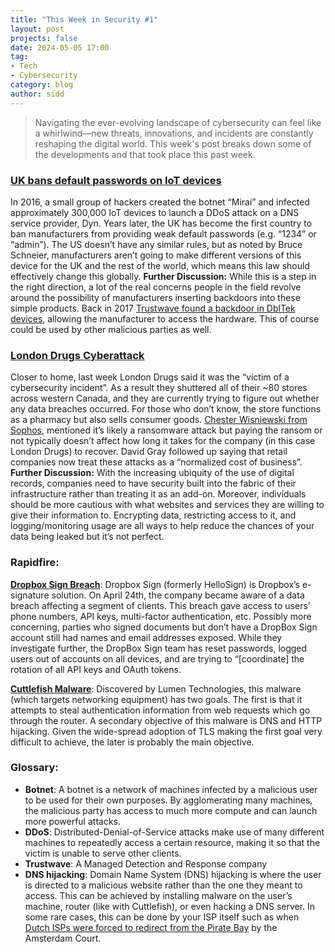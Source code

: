 ```yaml
---
title: "This Week in Security #1"
layout: post
projects: false
date: 2024-05-05 17:00
tag:
- Tech
- Cybersecurity
category: blog
author: sidd
---
```

> Navigating the ever-evolving landscape of cybersecurity can feel like a whirlwind—new threats, innovations, and incidents are constantly reshaping the digital world. This week's post breaks down some of the developments and that took place this past week.

### [**UK bans default passwords on IoT devices**](https://therecord.media/united-kingdom-bans-defalt-passwords-iot-devices)
In 2016, a small group of hackers created the botnet “Mirai” and infected approximately 300,000 IoT devices to launch a DDoS attack on a DNS service provider, Dyn. Years later, the UK has become the first country to ban manufacturers from providing weak default passwords (e.g. “1234” or “admin”). The US doesn’t have any similar rules, but as noted by Bruce Schneier, manufacturers aren’t going to make different versions of this device for the UK and the rest of the world, which means this law should effectively change this globally.
**Further Discussion:** While this is a step in the right direction, a lot of the real concerns people in the field revolve around the possibility of manufacturers inserting backdoors into these simple products. Back in 2017 [Trustwave found a backdoor in DblTek devices](https://www.trustwave.com/en-us/resources/blogs/spiderlabs-blog/undocumented-backdoor-account-in-dbltek-goip/), allowing the manufacturer to access the hardware. This of course could be used by other malicious parties as well.

### [**London Drugs Cyberattack**](https://www.cbc.ca/news/canada/british-columbia/london-drugs-closure-western-canada-1.7187615)
Closer to home, last week London Drugs said it was the “victim of a cybersecurity incident”. As a result they shuttered all of their ~80 stores across western Canada, and they are currently trying to figure out whether any data breaches occurred. For those who don’t know, the store functions as a pharmacy but also sells consumer goods. [Chester Wisniewski from Sophos](https://globalnews.ca/video/10461455/london-drugs-investigates-cyberattack-and-possible-impact-on-personal-information), mentioned it’s likely a ransomware attack but paying the ransom or not typically doesn’t affect how long it takes for the company (in this case London Drugs) to recover. David Gray followed up saying that retail companies now treat these attacks as a “normalized cost of business”.
**Further Discussion:** With the increasing ubiquity of the use of digital records, companies need to have security built into the fabric of their infrastructure rather than treating it as an add-on. Moreover, individuals should be more cautious with what websites and services they are willing to give their information to. Encrypting data, restricting access to it, and logging/monitoring usage are all ways to help reduce the chances of your data being leaked but it’s not perfect.

### Rapidfire:
[**Dropbox Sign Breach**](https://thehackernews.com/2024/05/dropbox-discloses-breach-of-digital.html): Dropbox Sign (formerly HelloSign) is Dropbox’s e-signature solution. On April 24th, the company became aware of a data breach affecting a segment of clients. This breach gave access to users’ phone numbers, API keys, multi-factor authentication, etc. Possibly more concerning, parties who signed documents but don’t have a DropBox Sign account still had names and email addresses exposed. While they investigate further, the DropBox Sign team has reset passwords, logged users out of accounts on all devices, and are trying to “[coordinate] the rotation of all API keys and OAuth tokens.

[**Cuttlefish Malware**](https://blog.lumen.com/eight-arms-to-hold-you-the-cuttlefish-malware/): Discovered by Lumen Technologies, this malware (which targets networking equipment) has two goals. The first is that it attempts to steal authentication information from web requests which go through the router. A secondary objective of this malware is DNS and HTTP hijacking. Given the wide-spread adoption of TLS making the first goal very difficult to achieve, the later is probably the main objective.

### Glossary:

- **Botnet**: A botnet is a network of machines infected by a malicious user to be used for their own purposes. By agglomerating many machines, the malicious party has access to much more compute and can launch more powerful attacks.
- **DDoS**: Distributed-Denial-of-Service attacks make use of many different machines to repeatedly access a certain resource, making it so that the victim is unable to serve other clients.
- **Trustwave**: A Managed Detection and Response company
- **DNS hijacking**: Domain Name System (DNS) hijacking is where the user is directed to a malicious website rather than the one they meant to access. This can be achieved by installing malware on the user’s machine, router (like with Cuttlefish), or even hacking a DNS server. In some rare cases, this can be done by your ISP itself such as when [Dutch ISPs were forced to redirect from the Pirate Bay](https://torrentfreak.com/dutch-isps-must-block-the-pirate-bay-despite-fierce-protest-court-rules-200602/) by the Amsterdam Court.

